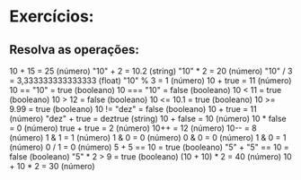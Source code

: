 # Exercícios:

## Resolva as operações:

10 + 15 = 25 (número)
"10" + 2 = 10.2 (string)
"10" * 2 = 20 (número)
"10" / 3 = 3,333333333333333 (float)
"10" % 3 = 1 (número)
10 + true = 11 (número)
10 == "10" = true (booleano)
10 === "10" = false (booleano)
10 < 11 = true (booleano)
10 > 12 = false (booleano)
10 <= 10.1 = true (booleano)
10 >= 9.99 = true (booleano)
10 != "dez" = false (booleano)
10 + true = 11 (número)
"dez" + true = deztrue (string)
10 + false = 10 (número)
10 * false = 0 (número)
true + true = 2 (número)
10++ = 12 (número)
10-- = 8 (número)
1 & 1 = 1 (número)
1 & 0 = 0 (número)
0 & 0 = 0 (número)
1 & 0 = 1 (número)
0 / 1 = 0 (número)
5 + 5 == 10 = true (booleano)
"5" + "5" == 10 = false (booleano)
"5" * 2 > 9 = true (booleano)
(10 + 10) * 2 = 40 (número)
10 + 10 * 2 = 30 (número)
